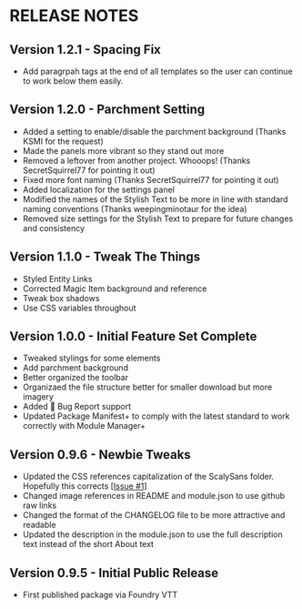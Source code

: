 # RELEASE NOTES

## Version 1.2.1 - Spacing Fix

-   Add paragrpah tags at the end of all templates so the user can continue to work below them easily.

## Version 1.2.0 - Parchment Setting

-   Added a setting to enable/disable the parchment background (Thanks KSMI for the request)
-   Made the panels more vibrant so they stand out more
-   Removed a leftover from another project. Whooops! (Thanks SecretSquirrel77 for pointing it out)
-   Fixed more font naming (Thanks SecretSquirrel77 for pointing it out)
-   Added localization for the settings panel
-   Modified the names of the Stylish Text to be more in line with standard naming conventions (Thanks weepingminotaur for the idea)
-   Removed size settings for the Stylish Text to prepare for future changes and consistency

## Version 1.1.0 - Tweak The Things

-   Styled Entity Links
-   Corrected Magic Item background and reference
-   Tweak box shadows
-   Use CSS variables throughout

## Version 1.0.0 - Initial Feature Set Complete

-   Tweaked stylings for some elements
-   Add parchment background
-   Better organized the toolbar
-   Organizaed the file structure better for smaller download but more imagery
-   Added :bug: Bug Report support
-   Updated Package Manifest+ to comply with the latest standard to work correctly with Module Manager+

## Version 0.9.6 - Newbie Tweaks

-   Updated the CSS references capitalization of the ScalySans folder. Hopefully this corrects [[Issue #1](https://github.com/AmazingVanish/apsj/issues/1)]
-   Changed image references in README and module.json to use github raw links
-   Changed the format of the CHANGELOG file to be more attractive and readable
-   Updated the description in the module.json to use the full description text instead of the short About text

## Version 0.9.5 - Initial Public Release

-   First published package via Foundry VTT
